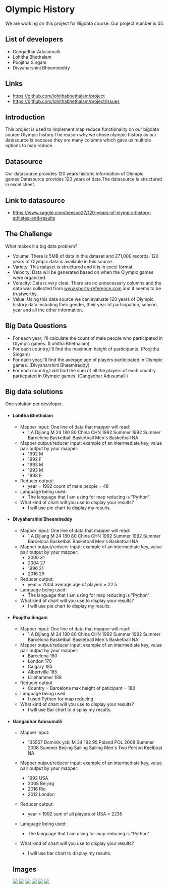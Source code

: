 # Olympic History
We are working on this project for Bigdata course. Our project number is 05. 
## List of developers
- Gangadhar Adusumalli
- Lohitha Bhethalam
- Poojitha Singam
- Divyaharshini Bheemireddy
## Links
- https://github.com/lohithabhethalam/project
- https://github.com/lohithabhethalam/project/issues
## Introduction
This project is used to implement map reduce functionality on our bigdata source Olympic history.The reason why we chose olympic history as our datasource is because they are many columns which gave us multiple options to map reduce.
## Datasource
Our datasource provides 120 years historic information of Olympic games.Datasource provides 120 years of data.The datasource is structured in excel sheet. 
## Link to datasource
- https://www.kaggle.com/heesoo37/120-years-of-olympic-history-athletes-and-results
## The Challenge
What makes it a big data problem? 
- Volume: There is 5MB of data in this dataset and 271,000 records. 120 years of Olympic data is available in this source.
- Variety: This dataset is structured and it is in excel format.
- Velocity: Data will be generated based on when the Olympic games were organized.  
- Veracity: Data is very clear. There are no unnecessary columns and the data was collected from www.sports-reference.com and it seems to be trustworthy.
- Value: Using this data source we can evaluate 120 years of Olympic history data including their gender, their year of participation, season, year and all the other information.
## Big Data Questions
- For each year, I'll calculate the count of male people who participated in Olympic games. (Lohitha Bhethalam)
- For each country,I'll find the maximum height of participants. (Poojitha Singam) 
- For each year,I'll find the average age of players participated in Olympic games. (Divyaharshini Bheemireddy)
- For each country,I will find the sum of all the players of each country particpated in Olympic games. (Gangadhar Adusumalli)

## Big data solutions
 One solution per developer.
- #### Lohitha Bhethalam
  * Mapper input: One line of data that mapper will read:
      * 1	A Dijiang	M	24	180	80	China	CHN	1992 Summer	1992	Summer	Barcelona	Basketball	Basketball Men's Basketball	NA
  * Mapper output/reducer input: example of an intermediate key, value pair output by your mapper:
     * 1992 M
     * 1992 F
     * 1993 M
     * 1993 M
     * 1993 F
  * Reducer output:
    *  year = 1992 count of male people = 48
  * Language being used:
    * The language that I am using for map reducing is "Python".
  * What kind of chart will you use to display your results? 
    * I will use pie chart to display my results.
- #### Divyaharshini Bheemireddy
  * Mapper input: One line of data that mapper will read:
      * 1	A Dijiang	M	24	180	80	China	CHN	1992 Summer	1992	Summer	Barcelona	Basketball	Basketball Men's Basketball	NA
  * Mapper output/reducer input: example of an intermediate key, value pair output by your mapper:
      * 2000 31
      * 2004 27
      * 1996 21
      * 2016 29
  * Reducer output:
      * year = 2004 average age of players = 22.5 
  * Language being used:
    * The language that I am using for map reducing is "Python".
  * What kind of chart will you use to display your results? 
    * I will use pie chart to display my results.  
- #### Poojitha Singam
  * Mapper input: One line of data that mapper will read:
      * 1	A Dijiang	M	24	180	80	China	CHN	1992 Summer	1992	Summer	Barcelona	Basketball	Basketball Men's Basketball	NA
  * Mapper output/reducer input: example of an intermediate key, value pair output by your mapper:
     * Barcelona 180
     * London 170
     * Calgary 185
     * Albertville 185
     * Lillehammer 188
  * Reducer output
    *  Country = Barcelona max height of paticipant = 188
  * Language being used
    * I used Python for map reducing.
  * What kind of chart will you use to display your results? 
    * I will use Bar chart to display my results.
 
- #### Gangadhar Adusumalli
  * Mapper input:
    * 135557	Dominik ycki	M	34	192	95	Poland	POL	2008 Summer	2008	Summer	Beijing	Sailing	Sailing Men's Two Person Keelboat	NA
      
  * Mapper output/reducer input: example of an intermediate key, value pair output by your mapper:
     * 1992 USA 
     * 2008 Beijing 
     * 2016 Rio
     * 2012 London  
    
  * Reducer output:
    *  year = 1992 sum of all players of USA = 2235
  * Language being used:
    * The language that I am using for map reducing is "Python".
  * What kind of chart will you use to display your results? 
    * I will use bar chart to display my results.
    
  ## Images
    ![](https://github.com/lohithabhethalam/OlympicHistory-Mapreduce/blob/master/images/avgageyear_mapper.png)
    ![](https://github.com/lohithabhethalam/OlympicHistory-Mapreduce/blob/master/images/avgageyear_reducer.png)
    ![](https://github.com/lohithabhethalam/OlympicHistory-Mapreduce/blob/master/images/malecount_year_mapperoutput.png)
    ![](https://github.com/lohithabhethalam/OlympicHistory-Mapreduce/blob/master/images/malecount_year_reduceroutput.png)
    ![](https://github.com/lohithabhethalam/OlympicHistory-Mapreduce/blob/master/images/maxheight_mapperoutput.png)
    ![](https://github.com/lohithabhethalam/OlympicHistory-Mapreduce/blob/master/images/maxheight_reduceroutput.png)
    
